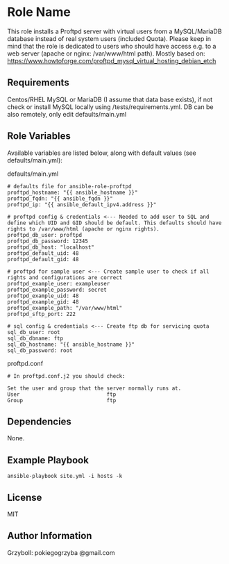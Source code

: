 Role Name
=========
This role installs a Proftpd server with virtual users from a MySQL/MariaDB database instead of real system users (included Quota).
Please keep in mind that the role is dedicated to users who should have access e.g. to a web server (apache or nginx: /var/www/html path).
Mostly based on: https://www.howtoforge.com/proftpd_mysql_virtual_hosting_debian_etch

Requirements
------------
Centos/RHEL
MySQL or MariaDB (I assume that data base exists), if not check or install MySQL locally using /tests/requirements.yml.
DB can be also remotely, only edit defaults/main.yml

Role Variables
--------------
Available variables are listed below, along with default values (see defaults/main.yml):

defaults/main.yml

```
# defaults file for ansible-role-proftpd
proftpd_hostname: "{{ ansible_hostname }}"
proftpd_fqdn: "{{ ansible_fqdn }}"
proftpd_ip: "{{ ansible_default_ipv4.address }}"

# proftpd config & credentials <--- Needed to add user to SQL and define which UID and GID should be default. This defaults should have rights to /var/www/html (apache or nginx rights).
proftpd_db_user: proftpd
proftpd_db_password: 12345
proftpd_db_host: "localhost"
proftpd_default_uid: 48
proftpd_default_gid: 48

# proftpd for sample user <--- Create sample user to check if all rights and configurations are correct
proftpd_example_user: exampleuser
proftpd_example_password: secret
proftpd_example_uid: 48
proftpd_example_gid: 48
proftpd_example_path: "/var/www/html"
proftpd_sftp_port: 222

# sql config & credentials <--- Create ftp db for servicing quota
sql_db_user: root
sql_db_dbname: ftp
sql_db_hostname: "{{ ansible_hostname }}"
sql_db_password: root
```
proftpd.conf
```
# In proftpd.conf.j2 you should check:

Set the user and group that the server normally runs at.
User                            ftp
Group                           ftp
```

Dependencies
------------
None.


Example Playbook
----------------

```
ansible-playbook site.yml -i hosts -k

```

License
-------
MIT

Author Information
------------------
Grzyboll: pokiegogrzyba @gmail.com

